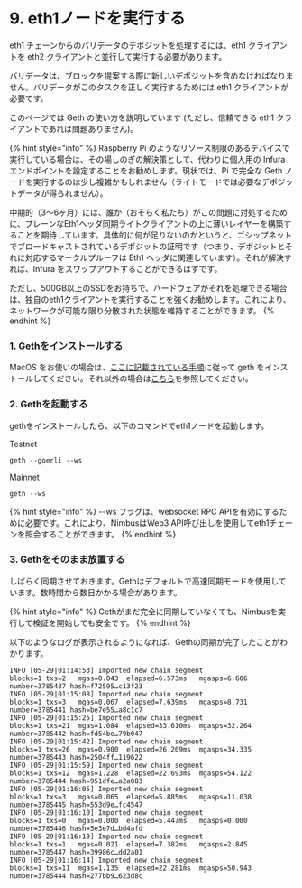 # 9. eth1ノードを実行する

eth1 チェーンからのバリデータのデポジットを処理するには、eth1 クライアントを eth2 クライアントと並行して実行する必要があります。

バリデータは、ブロックを提案する際に新しいデポジットを含めなければなりません。バリデータがこのタスクを正しく実行するためには eth1 クライアントが必要です。

このページでは Geth の使い方を説明しています \(ただし、信頼できる eth1 クライアントであれば問題ありません\)。

{% hint style="info" %}
Raspberry Pi のようなリソース制限のあるデバイスで実行している場合は、その場しのぎの解決策として、代わりに個人用の Infura エンドポイントを設定することをお勧めします。現状では、Pi で完全な Geth ノードを実行するのは少し複雑かもしれません（ライトモードでは必要なデポジットデータが得られません）。

中期的（3～6ヶ月）には、誰か（おそらく私たち）がこの問題に対処するために、プレーンなEth1ヘッダ同期ライトクライアントの上に薄いレイヤーを構築することを期待しています。具体的に何が足りないのかというと、ゴシップネットでブロードキャストされているデポジットの証明です（つまり、デポジットとそれに対応するマークルプルーフは Eth1 ヘッダに関連しています）。それが解決すれば、Infura をスワップアウトすることができるはずです。

ただし、500GB以上のSSDをお持ちで、ハードウェアがそれを処理できる場合は、独自のeth1クライアントを実行することを強くお勧めします。これにより、ネットワークが可能な限り分散された状態を維持することができます。
{% endhint %}

### 1. Gethをインストールする

MacOS をお使いの場合は、[ここに記載されている手順](https://github.com/ethereum/go-ethereum/wiki/Installation-Instructions-for-Mac)に従って geth をインストールしてください。それ以外の場合は[こちら](https://github.com/ethereum/go-ethereum/wiki/Installation-Instructions-for-Mac)を参照してください。

### 2. Gethを起動する

gethをインストールしたら、以下のコマンドでeth1ノードを起動します。

Testnet

```text
geth --goerli --ws
```

Mainnet

```text
geth --ws
```

{% hint style="info" %}
--ws フラグは、websocket RPC APIを有効にするために必要です。これにより、NimbusはWeb3 API呼び出しを使用してeth1チェーンを照会することができます。
{% endhint %}

### 3. Gethをそのまま放置する

しばらく同期させておきます。Gethはデフォルトで高速同期モードを使用しています。数時間から数日かかる場合があります。

{% hint style="info" %}
Gethがまだ完全に同期していなくても、Nimbusを実行して検証を開始しても安全です。
{% endhint %}

以下のようなログが表示されるようになれば、Gethの同期が完了したことがわかります。

```text
INFO [05-29|01:14:53] Imported new chain segment               blocks=1 txs=2   mgas=0.043  elapsed=6.573ms   mgasps=6.606   number=3785437 hash=f72595…c13f23
INFO [05-29|01:15:08] Imported new chain segment               blocks=1 txs=3   mgas=0.067  elapsed=7.639ms   mgasps=8.731   number=3785441 hash=be7e55…a8c1c7
INFO [05-29|01:15:25] Imported new chain segment               blocks=1 txs=21  mgas=1.084  elapsed=33.610ms  mgasps=32.264  number=3785442 hash=fd54be…79b047
INFO [05-29|01:15:42] Imported new chain segment               blocks=1 txs=26  mgas=0.900  elapsed=26.209ms  mgasps=34.335  number=3785443 hash=2504ff…119622
INFO [05-29|01:15:59] Imported new chain segment               blocks=1 txs=12  mgas=1.228  elapsed=22.693ms  mgasps=54.122  number=3785444 hash=951dfe…a2a083
INFO [05-29|01:16:05] Imported new chain segment               blocks=1 txs=3   mgas=0.065  elapsed=5.885ms   mgasps=11.038  number=3785445 hash=553d9e…fc4547
INFO [05-29|01:16:10] Imported new chain segment               blocks=1 txs=0   mgas=0.000  elapsed=5.447ms   mgasps=0.000   number=3785446 hash=5e3e7d…bd4afd
INFO [05-29|01:16:10] Imported new chain segment               blocks=1 txs=1   mgas=0.021  elapsed=7.382ms   mgasps=2.845   number=3785447 hash=39986c…dd2a01
INFO [05-29|01:16:14] Imported new chain segment               blocks=1 txs=11  mgas=1.135  elapsed=22.281ms  mgasps=50.943  number=3785444 hash=277bb9…623d8c
```



